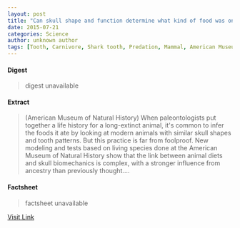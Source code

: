 ```yaml
---
layout: post
title: "Can skull shape and function determine what kind of food was on prehistoric plates?"
date: 2015-07-21
categories: Science
author: unknown author
tags: [Tooth, Carnivore, Shark tooth, Predation, Mammal, American Museum of Natural History, Organisms]
---
```



#### Digest
>digest unavailable

#### Extract
>(American Museum of Natural History) When paleontologists put together a life history for a long-extinct animal, it's common to infer the foods it ate by looking at modern animals with similar skull shapes and tooth patterns. But this practice is far from foolproof. New modeling and tests based on living species done at the American Museum of Natural History show that the link between animal diets and skull biomechanics is complex, with a stronger influence from ancestry than previously thought....

#### Factsheet
>factsheet unavailable

[Visit Link](http://www.eurekalert.org/pub_releases/2015-04/amon-css042815.php)


